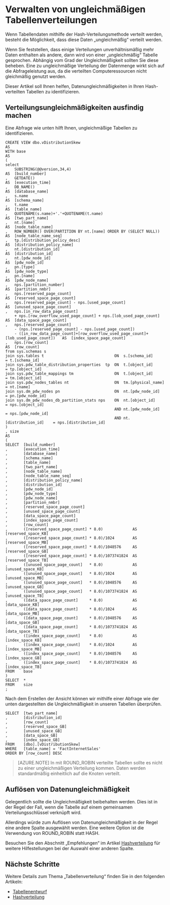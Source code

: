 <properties
   pageTitle="Verwalten von ungleichmäßigen Tabellenverteilungen | Microsoft Azure"
   description="Leitfaden für Benutzer zum Ermitteln von Verteilungsungleichmäßigkeiten in ihren verteilten Tabellen"
   services="sql-data-warehouse"
   documentationCenter="NA"
   authors="jrowlandjones"
   manager="barbkess"
   editor=""/>

<tags
   ms.service="sql-data-warehouse"
   ms.devlang="NA"
   ms.topic="article"
   ms.tgt_pltfrm="NA"
   ms.workload="data-services"
   ms.date="03/18/2016"
   ms.author="jrj;barbkess;sonyama"/>

# Verwalten von ungleichmäßigen Tabellenverteilungen
Wenn Tabellendaten mithilfe der Hash-Verteilungsmethode verteilt werden, besteht die Möglichkeit, dass diese Daten „ungleichmäßig“ verteilt werden.

Wenn Sie feststellen, dass einige Verteilungen unverhältnismäßig mehr Daten enthalten als andere, dann wird von einer „ungleichmäßig“ Tabelle gesprochen. Abhängig vom Grad der Ungleichmäßigkeit sollten Sie diese beheben. Eine zu ungleichmäßige Verteilung der Datenmenge wirkt sich auf die Abfrageleistung aus, da die verteilten Computeressourcen nicht gleichmäßig genutzt werden.

Dieser Artikel soll Ihnen helfen, Datenungleichmäßigkeiten in Ihren Hash-verteilten Tabellen zu identifizieren.

## Verteilungsungleichmäßigkeiten ausfindig machen

Eine Abfrage wie unten hilft Ihnen, ungleichmäßige Tabellen zu identifizieren.

```
CREATE VIEW dbo.vDistributionSkew
AS
WITH base
AS
(
select 
	SUBSTRING(@@version,34,4)															AS  [build_number]
,	GETDATE()																			AS  [execution_time]
,	DB_NAME()																			AS  [database_name]
,	s.name																				AS  [schema_name]
,	t.name																				AS  [table_name]
,	QUOTENAME(s.name)+'.'+QUOTENAME(t.name)												AS  [two_part_name]
,	nt.[name]																			AS  [node_table_name]
,	ROW_NUMBER() OVER(PARTITION BY nt.[name] ORDER BY (SELECT NULL))					AS  [node_table_name_seq]
,	tp.[distribution_policy_desc]														AS  [distribution_policy_name]
,	nt.[distribution_id]																AS  [distribution_id]
,	nt.[pdw_node_id]																	AS  [pdw_node_id]
,	pn.[type]																			AS	[pdw_node_type]
,	pn.[name]																			AS	[pdw_node_name]
,	nps.[partition_number]																AS	[partition_nmbr]
,	nps.[reserved_page_count]															AS	[reserved_space_page_count]
,	nps.[reserved_page_count] - nps.[used_page_count]									AS	[unused_space_page_count]
,	nps.[in_row_data_page_count] 
	+ nps.[row_overflow_used_page_count] + nps.[lob_used_page_count]					AS  [data_space_page_count]
,	nps.[reserved_page_count] 
	- (nps.[reserved_page_count] - nps.[used_page_count]) 
	- ([in_row_data_page_count]+[row_overflow_used_page_count]+[lob_used_page_count])	AS  [index_space_page_count]
,	nps.[row_count]																		AS  [row_count]
from sys.schemas s
join sys.tables t								ON	s.[schema_id]			= t.[schema_id]
join sys.pdw_table_distribution_properties	tp	ON	t.[object_id]			= tp.[object_id]
join sys.pdw_table_mappings tm					ON	t.[object_id]			= tm.[object_id]
join sys.pdw_nodes_tables nt					ON	tm.[physical_name]		= nt.[name]
join sys.dm_pdw_nodes pn 						ON  nt.[pdw_node_id]		= pn.[pdw_node_id]
join sys.dm_pdw_nodes_db_partition_stats nps	ON	nt.[object_id]			= nps.[object_id]
												AND nt.[pdw_node_id]		= nps.[pdw_node_id]
												AND nt.[distribution_id]	= nps.[distribution_id]
)
, size
AS
(
SELECT	[build_number]
,		[execution_time]
,		[database_name]
,		[schema_name]
,		[table_name]
,		[two_part_name]
,		[node_table_name]
,		[node_table_name_seq]
,		[distribution_policy_name]
,		[distribution_id]
,		[pdw_node_id]
,		[pdw_node_type]
,		[pdw_node_name]
,		[partition_nmbr]
,		[reserved_space_page_count]
,		[unused_space_page_count]
,		[data_space_page_count]
,		[index_space_page_count]
,		[row_count]
,		([reserved_space_page_count] * 8.0)				AS [reserved_space_KB]
,		([reserved_space_page_count] * 8.0)/1024		AS [reserved_space_MB]
,		([reserved_space_page_count] * 8.0)/1048576		AS [reserved_space_GB]
,		([reserved_space_page_count] * 8.0)/1073741824	AS [reserved_space_TB]
,		([unused_space_page_count]   * 8.0)				AS [unused_space_KB]
,		([unused_space_page_count]   * 8.0)/1024		AS [unused_space_MB]
,		([unused_space_page_count]   * 8.0)/1048576		AS [unused_space_GB]
,		([unused_space_page_count]   * 8.0)/1073741824	AS [unused_space_TB]
,		([data_space_page_count]     * 8.0)				AS [data_space_KB]
,		([data_space_page_count]     * 8.0)/1024		AS [data_space_MB]
,		([data_space_page_count]     * 8.0)/1048576		AS [data_space_GB]
,		([data_space_page_count]     * 8.0)/1073741824	AS [data_space_TB]
,		([index_space_page_count]	 * 8.0)				AS [index_space_KB]
,		([index_space_page_count]	 * 8.0)/1024		AS [index_space_MB]
,		([index_space_page_count]	 * 8.0)/1048576		AS [index_space_GB]
,		([index_space_page_count]	 * 8.0)/1073741824	AS [index_space_TB]
FROM	base
)
SELECT	* 
FROM	size
;
```

Nach dem Erstellen der Ansicht können wir mithilfe einer Abfrage wie der unten dargestellten die Ungleichmäßigkeit in unseren Tabellen überprüfen.

```
SELECT	[two_part_name]
,		[distribution_id]
,		[row_count]
,		[reserved_space_GB]
,		[unused_space_GB]
,		[data_space_GB]
,		[index_space_GB]
FROM	[dbo].[vDistributionSkew]
WHERE	[table_name] = 'FactInternetSales'
ORDER BY [row_count] DESC
```

>[AZURE.NOTE] In mit ROUND\_ROBIN verteilte Tabellen sollte es nicht zu einer ungleichmäßigen Verteilung kommen. Daten werden standardmäßig einheitlich auf die Knoten verteilt.

## Auflösen von Datenungleichmäßigkeit
Gelegentlich sollte die Ungleichmäßigkeit beibehalten werden. Dies ist in der Regel der Fall, wenn die Tabelle auf einem gemeinsamen Verteilungsschlüssel verknüpft wird.

Allerdings würde zum Auflösen von Datenungleichmäßigkeit in der Regel eine andere Spalte ausgewählt werden. Eine weitere Option ist die Verwendung von ROUND\_ROBIN statt HASH.

Besuchen Sie den Abschnitt „Empfehlungen“ im Artikel [Hashverteilung][] für weitere Hilfestellungen bei der Auswahl einer anderen Spalte.

## Nächste Schritte
Weitere Details zum Thema „Tabellenverteilung“ finden Sie in den folgenden Artikeln:

* [Tabellenentwurf][]
* [Hashverteilung][]

<!--Image references-->

<!--Article references-->
[Tabellenentwurf]: sql-data-warehouse-develop-table-design.md
[Hashverteilung]: sql-data-warehouse-develop-hash-distribution-key.md

<!--MSDN references-->

<!--Other Web references-->

<!---HONumber=AcomDC_0323_2016-->